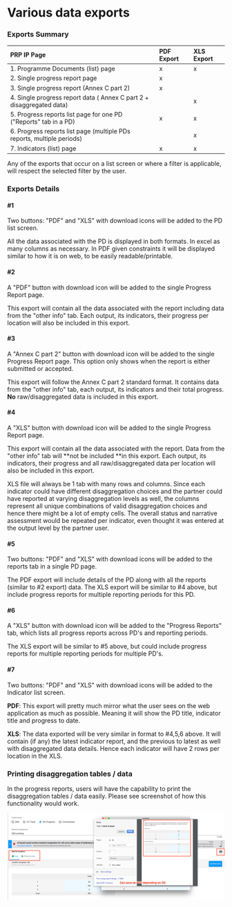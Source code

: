 # Various data exports

### Exports Summary

| **PRP IP Page** | **PDF Export** | **XLS** **Export** |
| :--- | :--- | :--- |
| 1. Programme Documents \(list\) page | x | x  |
| 2. Single progress report page | x   |  |
| 3. Single progress report \(Annex C part 2\) | x    |  |
| 4. Single progress report data \( Annex C part 2 + disaggregated data\) |  | x    |
| 5. Progress reports list page for one PD \("Reports" tab in a PD\) | x   | x    |
| 6. Progress reports list page \(multiple PDs reports, multiple periods\) |   | x    |
| 7. Indicators \(list\) page | x    | x    |

Any of the exports that occur on a list screen or where a filter is applicable, will respect the selected filter by the user.

### Exports Details

#### \#1

Two buttons: "PDF" and "XLS" with download icons will be added to the PD list screen.

All the data associated with the PD is displayed in both formats. In excel as many columns as necessary. In PDF given constraints it will be displayed similar to how it is on web, to be easily readable/printable.

#### \#2

A "PDF" button with download icon will be added to the single Progress Report page.

This export will contain all the data associated with the report including data from the "other info" tab. Each output, its indicators, their progress per location will also be included in this export.

#### \#3

A "Annex C part 2" button with download icon will be added to the single Progress Report page. This option only shows when the report is either submitted or accepted.

This export will follow the Annex C part 2 standard format. It contains data from the "other info" tab, each output, its indicators and their total progress. **No** raw/disaggregated data is included in this export.

#### \#4

A "XLS" button with download icon will be added to the single Progress Report page.

This export will contain all the data associated with the report. Data from the "other info" tab will **not be included **in this export. Each output, its indicators, their progress and all raw/disaggregated data per location will also be included in this export.

XLS file will always be 1 tab with many rows and columns. Since each indicator could have different disaggregation choices and the partner could have reported at varying disaggregation levels as well, the columns represent all unique combinations of valid disaggregation choices and hence there might be a lot of empty cells. The overall status and narrative assessment would be repeated per indicator, even thought it was entered at the output level by the partner user.

#### \#5

Two buttons: "PDF" and "XLS" with download icons will be added to the reports tab in a single PD page.

The PDF export will include details of the PD along with all the reports \(similar to \#2 export\) data. The XLS export will be similar to \#4 above, but include progress reports for multiple reporting periods for this PD.

#### \#6

A "XLS" button with download icon will be added to the "Progress Reports" tab, which lists all progress reports across PD's and reporting periods.

The XLS export will be similar to \#5 above, but could include progress reports for multiple reporting periods for multiple PD's.

#### \#7

Two buttons: "PDF" and "XLS" with download icons will be added to the Indicator list screen.

**PDF**: This export will pretty much mirror what the user sees on the web application as much as possible. Meaning it will show the PD title, indicator title and progress to date.

**XLS**: The data exported will be very similar in format to \#4,5,6 above. It will contain \(if any\) the latest indicator report, and the previous to latest as well with disaggregated data details. Hence each indicator will have 2 rows per location in the XLS.

### Printing disaggregation tables / data

In the progress reports, users will have the capability to print the disaggregation tables / data easily. Please see screenshot of how this functionality would work.

![Printing disaggregation tables / data in a progress report for multiple locations](../../.gitbook/assets/untitled.png)




